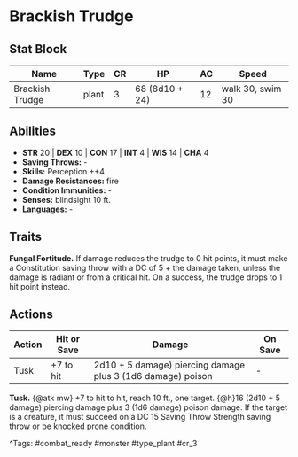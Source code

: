 # Brackish Trudge

## Stat Block

| Name | Type | CR | HP | AC | Speed |
|------|------|----|----|----|-------|
| Brackish Trudge | plant | 3 | 68 (8d10 + 24) | 12 | walk 30, swim 30 |

## Abilities

- **STR** 20 | **DEX** 10 | **CON** 17 | **INT** 4 | **WIS** 14 | **CHA** 4
- **Saving Throws:** -  
- **Skills:** Perception ++4  
- **Damage Resistances:** fire  
- **Condition Immunities:** -  
- **Senses:** blindsight 10 ft.  
- **Languages:** -

## Traits

**Fungal Fortitude.** If damage reduces the trudge to 0 hit points, it must make a Constitution saving throw with a DC of 5 + the damage taken, unless the damage is radiant or from a critical hit. On a success, the trudge drops to 1 hit point instead.


## Actions

| Action | Hit or Save | Damage | On Save |
|--------|--------------|--------|----------|
| Tusk | +7 to hit | 2d10 + 5 damage) piercing damage plus 3 (1d6 damage) poison | - |

**Tusk.** {@atk mw} +7 to hit to hit, reach 10 ft., one target. {@h}16 (2d10 + 5 damage) piercing damage plus 3 (1d6 damage) poison damage. If the target is a creature, it must succeed on a DC 15 Saving Throw Strength saving throw or be knocked prone condition.


^Tags: #combat_ready #monster #type_plant #cr_3